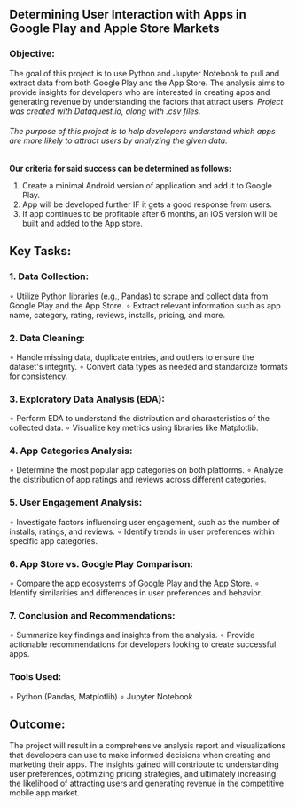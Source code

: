 ## **Determining User Interaction with Apps in Google Play and Apple Store Markets**
### Objective:
The goal of this project is to use Python and Jupyter Notebook to pull and extract data from both Google Play and the App Store. The analysis aims to provide insights for developers who are interested in creating apps and generating revenue by understanding the factors that attract users.
 *Project was created with Dataquest.io, along with .csv files.*

###### The purpose of this project is to help developers understand which apps are more likely to attract users by analyzing the given data.

**Our criteria for said success can be determined as follows:**

1. Create a minimal Android version of application and add it to Google Play.
2. App will be developed further IF it gets a good response from users.
3. If app continues to be profitable after 6 months, an iOS version will be built and added to the App store.


## Key Tasks:

### 1. Data Collection:
∘ Utilize Python libraries (e.g., Pandas) to scrape and collect data from Google Play and the App Store.
∘ Extract relevant information such as app name, category, rating, reviews, installs, pricing, and more.

### 2. Data Cleaning:
∘ Handle missing data, duplicate entries, and outliers to ensure the dataset's integrity.
∘ Convert data types as needed and standardize formats for consistency.

### 3. Exploratory Data Analysis (EDA):
∘ Perform EDA to understand the distribution and characteristics of the collected data.
∘ Visualize key metrics using libraries like Matplotlib.

### 4. App Categories Analysis:
∘ Determine the most popular app categories on both platforms.
∘ Analyze the distribution of app ratings and reviews across different categories.

### 5. User Engagement Analysis:
∘ Investigate factors influencing user engagement, such as the number of installs, ratings, and reviews.
∘ Identify trends in user preferences within specific app categories.

### 6. App Store vs. Google Play Comparison:
∘ Compare the app ecosystems of Google Play and the App Store.
∘ Identify similarities and differences in user preferences and behavior.

### 7. Conclusion and Recommendations:
∘ Summarize key findings and insights from the analysis.
∘ Provide actionable recommendations for developers looking to create successful apps.

### Tools Used:
∘ Python (Pandas, Matplotlib)
∘ Jupyter Notebook

## Outcome:
The project will result in a comprehensive analysis report and visualizations that developers can use to make informed decisions when creating and marketing their apps. The insights gained will contribute to understanding user preferences, optimizing pricing strategies, and ultimately increasing the likelihood of attracting users and generating revenue in the competitive mobile app market.
